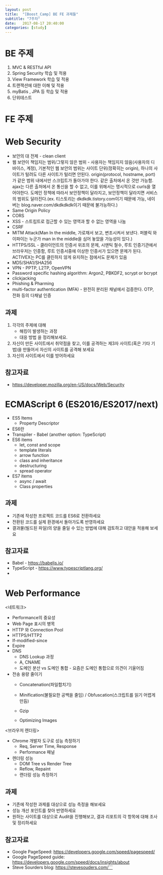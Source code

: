 ```yaml
---
layout: post
title:  "[Boost_Camp] BE FE 과제들"
subtitle: "7주차"
date:   2017-08-17 20:40:00
categories: [study]
---
```


BE 주제
============
1.    MVC & RESTful API
2.    Spring Security 학습 및 적용
3.    View Framework 학습 및 적용
4.    트랜잭션에 대한 이해 및 적용
5.    myBatis , JPA 등 학습 및 적용
6.    단위테스트


# FE 주제 #


Web Security
============
* 보안의 대 전제 - clean client
* 웹 보안이 책임지는 범위/그렇지 않은 범위 - 사용자는 책임지지 않음(사용자의 디바이스, 계정), 기본적인 웹 보안의 범위는 사이트 단위(정확히는 origin), 하나의 사이트가 털려도 다른 사이트가 털리면 안된다. origin(protocol, hostname, port)가 같은 범위 내에서만 스크립트가 돌아가야 한다. 같은 출처에서 온 것만 가능함. ajax는 다른 출처에서 온 통신을 할 수 없고, 이를 위해서는 명시적으로 curls을 열어야한다. 도메인 정책에 따라서 보안정책이 달라지고, 보안정책이 달라지면 서비스의 범위도 달라진다.(ex. 티스토리는 dkdkdk.tistory.com이기 때문에 가능, 네이버는 blog.naver.com/dkdkdkdk이기 때문에 불가능하다.)
* Same Origin Policy
* CORS
* XSS - 스트립트로 접근할 수 있는 영역과 할 수 없는 영역을 나눔
* CSRF
* MITM Attack(Man In the middle, 가로채서 보고, 변조시켜서 보낸다. 퍼블릭 와이파이는 누군가 man in the middle을 심어 놓았을 가능성이 있다.)
* HTTPS/SSL - 클라이언트의 인증서 위조의 문제, 시맨틱 철수, 루트 인증기관에서 브라우저는 인증함, 루트 인증서중에 이상한 인증서가 있으면 문제가 된다. ACTIVEX는 PC를 클린하지 않게 유지하는 점에서도 문제가 있음
* MD5/SHA1/SHA256
* VPN - PPTP, L2TP, OpenVPN
* Password specific hashing algorithm: Argon2, PBKDF2, scrypt or bcrypt
* clickjacking
* Phishing & Pharming
* multi-factor authentication (MFA) - 완전히 분리된 채널에서 검증한다. OTP, 전화 등의 다채널 인증

과제
---
1. 각각의 주제에 대해 
    - 해킹이 발생하는 과정
    - 대응 방법
   을 정리해보세요.
2. 자신이 만든 사이트에서 취약점을 찾고, 이를 공격하는 제3자 사이트(혹은 기타 기법)을 만들어서 자신의 사이트를 공격해 보세요
3. 자신의 사이트에서 이를 방어하세요

참고자료
------
* https://developer.mozilla.org/en-US/docs/Web/Security


ECMAScript 6 (ES2016/ES2017/next)
=================================
* ES5 Items
    * Property Descriptor
* ES6란
* Transpiler - Babel (another option: TypeScript)
* ES6 items
    * let, const and scope
    * template literals
    * arrow function
    * class and inheritance
    * destructuring
    * spread operator
* ES7 items
    * async / await
    * Class properties

과제
---
* 기존에 작성한 프로젝트 코드를 ES6로 전환하세요
* 전환된 코드를 실제 환경에서 돌아가도록 반영하세요
* 결과물(빌드된 파일)의 양을 줄일 수 있는 방법에 대해 검토하고 대안을 적용해 보세요

참고자료
------
* Babel - https://babeljs.io/
* TypeScript - https://www.typescriptlang.org/
* 


Web Performance
===============

<네트워크>

* Performance의 중요성
* Web Page 표시의 병목
* HTTP 와 Connection Pool
* HTTPS/HTTP2
* If-modified-since
* Expire
* DNS
    - DNS Lookup 과정
    - A, CNAME
    - 도메인 분산 vs 도메인 통합 - 요즘은 도메인 통합으로 의견이 기울어짐
* 전송 용량 줄이기
    - Concatenation(파일합치기)
    - Minification(불필요한 공백을 줄임) / Obfuscation(스크립트를 읽기 어렵게 만듬)
    - Gzip
 
    - Optimizing Images


<브라우저 렌더링>

* Chrome 개발자 도구로 성능 측정하기
    - Req, Server Time, Response
    - Performance 패널
* 렌더링 성능
    - DOM Tree vs Render Tree
    - Reflow, Repaint
    - 랜더링 성능 측정하기 

과제
---
* 기존에 작성한 과제를 대상으로 성능 측정을 해보세요
* 성능 개선 포인트를 찾아 반영하세요
* 원하는 사이트를 대상으로 Audit을 진행해보고, 결과 리포트의 각 항목에 대해 조사 및 정리하세요

참고자료
------
* Google PageSpeed: https://developers.google.com/speed/pagespeed/
* Google PageSpeed guide: https://developers.google.com/speed/docs/insights/about
* Steve Sourders blog: https://stevesouders.com/```